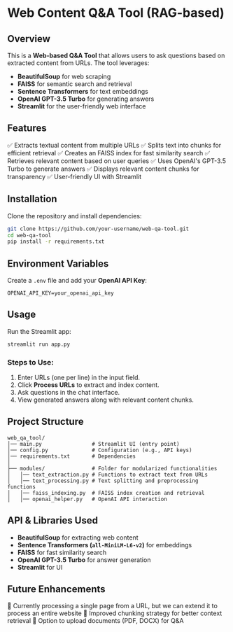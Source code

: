 # Web Content Q&A Tool (RAG-based)

## Overview
This is a **Web-based Q&A Tool** that allows users to ask questions based on extracted content from URLs. The tool leverages:
- **BeautifulSoup** for web scraping
- **FAISS** for semantic search and retrieval
- **Sentence Transformers** for text embeddings
- **OpenAI GPT-3.5 Turbo** for generating answers
- **Streamlit** for the user-friendly web interface

## Features
✅ Extracts textual content from multiple URLs
✅ Splits text into chunks for efficient retrieval
✅ Creates an FAISS index for fast similarity search
✅ Retrieves relevant content based on user queries
✅ Uses OpenAI's GPT-3.5 Turbo to generate answers
✅ Displays relevant content chunks for transparency
✅ User-friendly UI with Streamlit

## Installation
Clone the repository and install dependencies:
```bash
git clone https://github.com/your-username/web-qa-tool.git
cd web-qa-tool
pip install -r requirements.txt
```

## Environment Variables
Create a `.env` file and add your **OpenAI API Key**:
```
OPENAI_API_KEY=your_openai_api_key
```

## Usage
Run the Streamlit app:
```bash
streamlit run app.py
```

### Steps to Use:
1. Enter URLs (one per line) in the input field.
2. Click **Process URLs** to extract and index content.
3. Ask questions in the chat interface.
4. View generated answers along with relevant content chunks.

## Project Structure
```
web_qa_tool/
│── main.py                # Streamlit UI (entry point)
│── config.py              # Configuration (e.g., API keys)
│── requirements.txt       # Dependencies
│
├── modules/               # Folder for modularized functionalities
│   │── text_extraction.py # Functions to extract text from URLs
│   │── text_processing.py # Text splitting and preprocessing functions
│   │── faiss_indexing.py  # FAISS index creation and retrieval
│   │── openai_helper.py   # OpenAI API interaction
```

## API & Libraries Used
- **BeautifulSoup** for extracting web content
- **Sentence Transformers (`all-MiniLM-L6-v2`)** for embeddings
- **FAISS** for fast similarity search
- **OpenAI GPT-3.5 Turbo** for answer generation
- **Streamlit** for UI

## Future Enhancements
🔹 Currently processing a single page from a URL, but we can extend it to process an entire website
🔹 Improved chunking strategy for better context retrieval
🔹 Option to upload documents (PDF, DOCX) for Q&A

